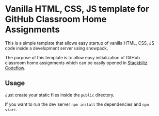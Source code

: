 # Vanilla HTML, CSS, JS template for GitHub Classroom Home Assignments

This is a simple template that allows easy startup of vanilla HTML, CSS, JS code inside a development server using snowpack.

The purpose of this template is to allow easy initialization of GitHub classroom home assignments which can be easily opened in [Stackblitz Codeflow](https://stackblitz.com/codeflow/beta).

## Usage

Just create your static files inside the `public` directory.

If you want to run the dev server `npm install` the dependencies and `npm start`.
